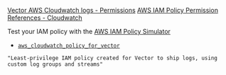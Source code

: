 [Vector AWS Cloudwatch logs - Permissions](https://vector.dev/docs/reference/configuration/sinks/aws_cloudwatch_logs/#permissions)
[AWS IAM Policy Permission References - Cloudwatch](https://docs.aws.amazon.com/AmazonCloudWatch/latest/logs/permissions-reference-cwl.html)

Test your IAM policy with the [AWS IAM Policy Simulator](https://policysim.aws.amazon.com/home/index.jsp?#users/cloudwatch)

* [`aws_cloudwatch_policy_for_vector`](https://github.com/GangGreenTemperTatum/vector/blob/main/config/aws/iam/policies/aws_cloudwatch_policy_for_vector.json)
```
"Least-privilege IAM policy created for Vector to ship logs, using custom log groups and streams"
```
